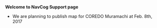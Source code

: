 **Welcome to NavCog Support page**

* We are planning to publish map for COREDO Muramachi at Feb. 8th, 2017